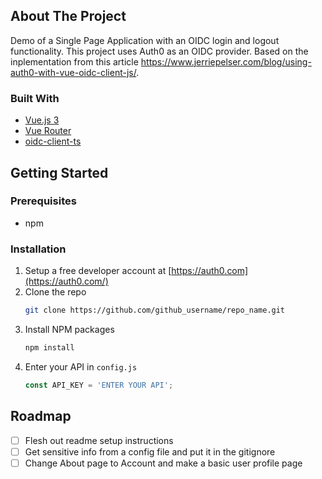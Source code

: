 ## About The Project

Demo of a Single Page Application with an OIDC login and logout functionality. This project uses Auth0 as an OIDC provider.
Based on the inplementation from this article https://www.jerriepelser.com/blog/using-auth0-with-vue-oidc-client-js/.

### Built With
* [Vue.js 3](https://vuejs.org/)
* [Vue Router](https://router.vuejs.org/)
* [oidc-client-ts](https://github.com/authts/oidc-client-ts)

## Getting Started

### Prerequisites

* npm

### Installation

1. Setup a free developer account at [https://auth0.com](https://auth0.com/)
2. Clone the repo
   ```sh
   git clone https://github.com/github_username/repo_name.git
   ```
3. Install NPM packages
   ```sh
   npm install
   ```
4. Enter your API in `config.js`
   ```js
   const API_KEY = 'ENTER YOUR API';
   ```
   
<!-- ROADMAP -->
## Roadmap

- [ ] Flesh out readme setup instructions
- [ ] Get sensitive info from a config file and put it in the gitignore
- [ ] Change About page to Account and make a basic user profile page
